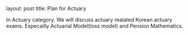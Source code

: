 layout: post
title: Plan for Actuary

In Actuary category. We will discuss actuary realated Korean actuary exams.
Especailly Actuarial Model(loss model) and Pension Mathematics.

